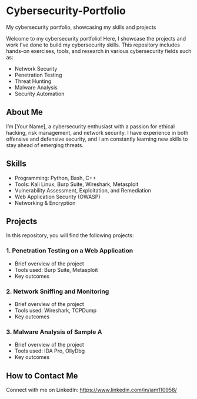 # Cybersecurity-Portfolio
My cybersecurity portfolio, showcasing my skills and projects


Welcome to my cybersecurity portfolio! Here, I showcase the projects and work I've done to build my cybersecurity skills. This repository includes hands-on exercises, tools, and research in various cybersecurity fields such as:

- Network Security
- Penetration Testing
- Threat Hunting
- Malware Analysis
- Security Automation

## About Me

I’m [Your Name], a cybersecurity enthusiast with a passion for ethical hacking, risk management, and network security. I have experience in both offensive and defensive security, and I am constantly learning new skills to stay ahead of emerging threats.

## Skills

- Programming: Python, Bash, C++
- Tools: Kali Linux, Burp Suite, Wireshark, Metasploit
- Vulnerability Assessment, Exploitation, and Remediation
- Web Application Security (OWASP)
- Networking & Encryption

## Projects

In this repository, you will find the following projects:

### 1. **Penetration Testing on a Web Application**
   - Brief overview of the project
   - Tools used: Burp Suite, Metasploit
   - Key outcomes

### 2. **Network Sniffing and Monitoring**
   - Brief overview of the project
   - Tools used: Wireshark, TCPDump
   - Key outcomes

### 3. **Malware Analysis of Sample A**
   - Brief overview of the project
   - Tools used: IDA Pro, OllyDbg
   - Key outcomes

## How to Contact Me
Connect with me on LinkedIn: https://www.linkedin.com/in/jam110958/ 
